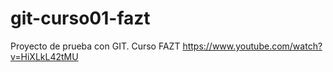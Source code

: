# git-curso01-fazt
Proyecto de prueba con GIT. Curso FAZT https://www.youtube.com/watch?v=HiXLkL42tMU
